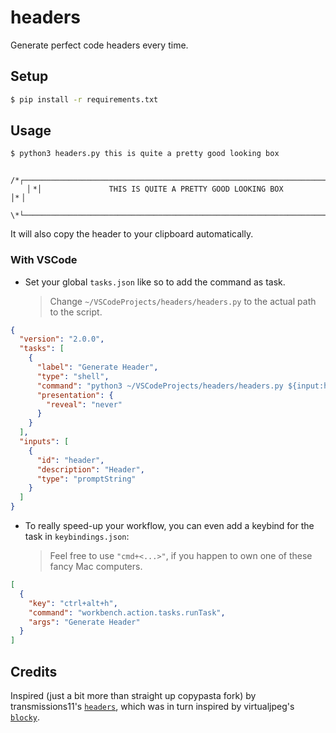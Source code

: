 # headers

Generate perfect code headers every time.

## Setup

```sh
$ pip install -r requirements.txt
```

## Usage

```sh
$ python3 headers.py this is quite a pretty good looking box
```

```solidity
    /*┌──────────────────────────────────────────────────────────────────────┐*\
    ▏*│               THIS IS QUITE A PRETTY GOOD LOOKING BOX                │*▕
    \*└──────────────────────────────────────────────────────────────────────┘*/
```

It will also copy the header to your clipboard automatically.

### With VSCode

- Set your global `tasks.json` like so to add the command as task.
  > Change `~/VSCodeProjects/headers/headers.py` to the actual path to the script.

```json
{
  "version": "2.0.0",
  "tasks": [
    {
      "label": "Generate Header",
      "type": "shell",
      "command": "python3 ~/VSCodeProjects/headers/headers.py ${input:header}",
      "presentation": {
        "reveal": "never"
      }
    }
  ],
  "inputs": [
    {
      "id": "header",
      "description": "Header",
      "type": "promptString"
    }
  ]
}
```

- To really speed-up your workflow, you can even add a keybind for the task in `keybindings.json`:
  > Feel free to use `"cmd+<...>"`, if you happen to own one of these fancy Mac computers.

```json
[
  {
    "key": "ctrl+alt+h",
    "command": "workbench.action.tasks.runTask",
    "args": "Generate Header"
  }
]
```

## Credits

Inspired (just a bit more than straight up copypasta fork) by transmissions11's [`headers`](https://github.com/transmissions11/headers),
which was in turn inspired by virtualjpeg's [`blocky`](https://github.com/virtualjpeg/blocky).
